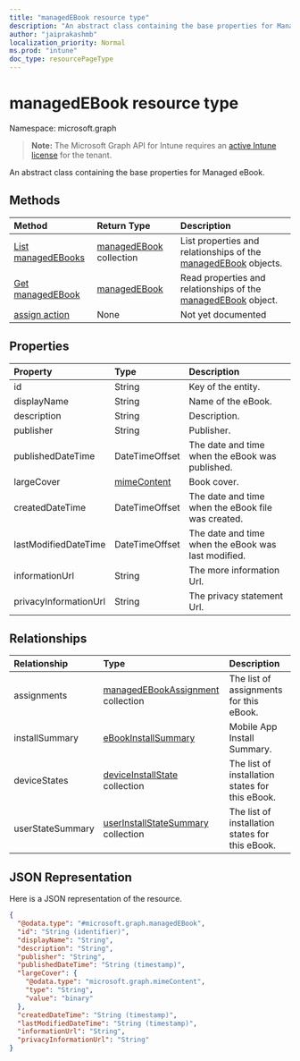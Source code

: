 ```yaml
---
title: "managedEBook resource type"
description: "An abstract class containing the base properties for Managed eBook."
author: "jaiprakashmb"
localization_priority: Normal
ms.prod: "intune"
doc_type: resourcePageType
---
```


# managedEBook resource type

Namespace: microsoft.graph

> **Note:** The Microsoft Graph API for Intune requires an [active Intune license](https://go.microsoft.com/fwlink/?linkid=839381) for the tenant.

An abstract class containing the base properties for Managed eBook.

## Methods
|Method|Return Type|Description|
|:---|:---|:---|
|[List managedEBooks](../api/intune-books-managedebook-list.md)|[managedEBook](../resources/intune-books-managedebook.md) collection|List properties and relationships of the [managedEBook](../resources/intune-books-managedebook.md) objects.|
|[Get managedEBook](../api/intune-books-managedebook-get.md)|[managedEBook](../resources/intune-books-managedebook.md)|Read properties and relationships of the [managedEBook](../resources/intune-books-managedebook.md) object.|
|[assign action](../api/intune-books-managedebook-assign.md)|None|Not yet documented|

## Properties
|Property|Type|Description|
|:---|:---|:---|
|id|String|Key of the entity.|
|displayName|String|Name of the eBook.|
|description|String|Description.|
|publisher|String|Publisher.|
|publishedDateTime|DateTimeOffset|The date and time when the eBook was published.|
|largeCover|[mimeContent](../resources/intune-shared-mimecontent.md)|Book cover.|
|createdDateTime|DateTimeOffset|The date and time when the eBook file was created.|
|lastModifiedDateTime|DateTimeOffset|The date and time when the eBook was last modified.|
|informationUrl|String|The more information Url.|
|privacyInformationUrl|String|The privacy statement Url.|

## Relationships
|Relationship|Type|Description|
|:---|:---|:---|
|assignments|[managedEBookAssignment](../resources/intune-books-managedebookassignment.md) collection|The list of assignments for this eBook.|
|installSummary|[eBookInstallSummary](../resources/intune-books-ebookinstallsummary.md)|Mobile App Install Summary.|
|deviceStates|[deviceInstallState](../resources/intune-books-deviceinstallstate.md) collection|The list of installation states for this eBook.|
|userStateSummary|[userInstallStateSummary](../resources/intune-books-userinstallstatesummary.md) collection|The list of installation states for this eBook.|

## JSON Representation
Here is a JSON representation of the resource.
<!-- {
  "blockType": "resource",
  "keyProperty": "id",
  "@odata.type": "microsoft.graph.managedEBook"
}
-->
``` json
{
  "@odata.type": "#microsoft.graph.managedEBook",
  "id": "String (identifier)",
  "displayName": "String",
  "description": "String",
  "publisher": "String",
  "publishedDateTime": "String (timestamp)",
  "largeCover": {
    "@odata.type": "microsoft.graph.mimeContent",
    "type": "String",
    "value": "binary"
  },
  "createdDateTime": "String (timestamp)",
  "lastModifiedDateTime": "String (timestamp)",
  "informationUrl": "String",
  "privacyInformationUrl": "String"
}
```
